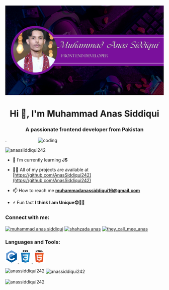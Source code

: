 ![logo](https://github.com/AnasSiddiqui242/AnasSiddiqui242/blob/main/Purple%20Modern%20Gaming%20Youtube%20Banner.png)
<h1 align="center">Hi 👋, I'm Muhammad Anas Siddiqui</h1>
<h3 align="center">A passionate frontend developer from Pakistan</h3>
.
<img align="right" alt="coding" width="400" src="https://user-images.githubusercontent.com/55389276/140866485-8fb1c876-9a8f-4d6a-98dc-08c4981eaf70.gif">

<p align="left"> <img src="https://komarev.com/ghpvc/?username=anassiiddiqui242&label=Profile%20views&color=0e75b6&style=flat" alt="anassiiddiqui242" /> </p>

- 🌱 I’m currently learning **JS**

- 👨‍💻 All of my projects are available at [https://github.com/AnasSiddiqui242](https://github.com/AnasSiddiqui242)

- 📫 How to reach me **muhammadanassiddiqui16@gmail.com**

- ⚡ Fun fact **I think I am Unique😎🦾🧠**

<h3 align="left">Connect with me:</h3>
<p align="left">
<a href="https://linkedin.com/in/muhammad anas siddiqui" target="blank"><img align="center" src="https://raw.githubusercontent.com/rahuldkjain/github-profile-readme-generator/master/src/images/icons/Social/linked-in-alt.svg" alt="muhammad anas siddiqui" height="30" width="40" /></a>
<a href="https://fb.com/shahzada anas" target="blank"><img align="center" src="https://raw.githubusercontent.com/rahuldkjain/github-profile-readme-generator/master/src/images/icons/Social/facebook.svg" alt="shahzada anas" height="30" width="40" /></a>
<a href="https://instagram.com/they_call_mee_anas" target="blank"><img align="center" src="https://raw.githubusercontent.com/rahuldkjain/github-profile-readme-generator/master/src/images/icons/Social/instagram.svg" alt="they_call_mee_anas" height="30" width="40" /></a>
</p>

<h3 align="left">Languages and Tools:</h3>
<p align="left"> <a href="https://www.cprogramming.com/" target="_blank" rel="noreferrer"> <img src="https://raw.githubusercontent.com/devicons/devicon/master/icons/c/c-original.svg" alt="c" width="40" height="40"/> </a> <a href="https://www.w3schools.com/css/" target="_blank" rel="noreferrer"> <img src="https://raw.githubusercontent.com/devicons/devicon/master/icons/css3/css3-original-wordmark.svg" alt="css3" width="40" height="40"/> </a> <a href="https://www.w3.org/html/" target="_blank" rel="noreferrer"> <img src="https://raw.githubusercontent.com/devicons/devicon/master/icons/html5/html5-original-wordmark.svg" alt="html5" width="40" height="40"/> </a> </p>

<p><img align="left" src="https://github-readme-stats.vercel.app/api/top-langs?username=anassiddiqui242&show_icons=true&locale=en&layout=compact" alt="anassiddiqui242" /></p>

<p>&nbsp;<img align="center" src="https://github-readme-stats.vercel.app/api?username=anassiddiqui242&show_icons=true&locale=en" alt="anassiddiqui242" /></p>

<p><img align="center" src="https://github-readme-streak-stats.herokuapp.com/?user=anassiddiqui242&" alt="anassiddiqui242" /></p>
